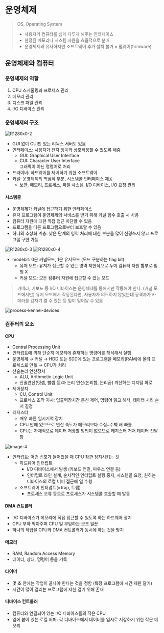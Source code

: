 # 운영체제
> OS, Operating System  
> - 사용자가 컴퓨터를 쉽게 다루게 해주는 인터페이스
> - 한정된 메모리나 시스템 자원을 효율적으로 분배
> - 운영체제와 유사하지만 소프트웨어 추가 설치 불가 = 펌웨어(firmware)

## 운영체제와 컴퓨터
### 운영체제의 역할
1. CPU 스케줄링과 프로세스 관리
2. 메모리 관리
3. 디스크 파일 관리
4. I/O 디바이스 관리

### 운영체제의 구조
![R1280x0-2](https://github.com/CS-STUDY-17/CS-Study/assets/86969518/3ad3a92d-318e-4c38-8312-b73d08863fc7)
- GUI 없이 CUI만 있는 리눅스 서버도 있음
- 인터페이스: 사용자가 전자 장치와 상호작용할 수 있도록 해줌
  - GUI: Graphical User Interface
  - CUI: Character User Interface  
    그래픽이 아닌 명령어로 처리
- 드라이버: 하드웨어를 제어하기 위한 소프트웨어
- 커널: 운영체제의 핵심적 부분, 시스템콜 인터페이스 제공
  - 보안, 메모리, 프로세스, 파일 시스템, I/O 디바이스, I/O 요청 관리

#### 시스템콜
- 운영체제가 커널에 접근하기 위한 인터페이스
- 유저 프로그램이 운영체제의 서비스를 받기 위해 커널 함수 호출 시 사용
- 컴퓨터 자원에 대한 직접 접근 차단할 수 있음
- 프로그램을 다른 프로그램으로부터 보호할 수 있음
- 하나의 추상화 계층: 낮은 단계의 영역 처리에 대한 부분을 많이 신경쓰지 않고 프로그램 구현 가능

![R1280x0-3](https://github.com/CS-STUDY-17/CS-Study/assets/86969518/996df27a-50a8-40ce-88f3-f4ed6a82909f)
![R1280x0-4](https://github.com/CS-STUDY-17/CS-Study/assets/86969518/5ddbd214-b156-4af3-a971-684580624a7b)

- modebit: 0은 커널모드, 1은 유저모드 (모드 구분하는 flag bit)
  - 유저 모드: 유저가 접근할 수 있는 영역 제한적으로 두며 컴퓨터 자원 함부로 침범 X
  - 커널 모드: 모든 컴퓨터 자원에 접근할 수 있는 모드

> 카메라, 키보드 등 I/O 디바이스는 운영체제를 통해서만 작동해야 한다. (커널 모드에서만)
> 유저 모드에서 작동된다면, 사용자가 의도하지 않았는데 공격자가 카메라를 갑자기 켤 수 있는 등 일이 일어날 수 있음

![process-kennel-devices](https://github.com/CS-STUDY-17/CS-Study/assets/86969518/abee73ac-db10-4d93-8da8-841bef3e1736)

### 컴퓨터의 요소
#### CPU
- Central Processing Unit
- 인터럽트에 의해 단순히 메모리에 존재하는 명령어를 해석해서 실행
- 운영체제 → 커널 → HDD 또는 SDD에 있는 프로그램을 메모리(RAM)에 올려 프로세스로 만듦 → CPU가 처리
- 산술논리 연산장치
  - ALU, Arithmetic Logic Unit
  - 산술연산(덧셈, 뺄셈 등)과 논리 연산(논리합, 논리곱) 계산하는 디지털 회로
- 제어장치
  - CU, Control Unit
  - 프로세스 조작 지시: 입출력장치간 통신 제어, 명령어 읽고 해석, 데이터 처리 순서 결정
- 레지스터
  - 매우 빠른 임시기억 장치
  - CPU 안에 있으므로 연산 속도가 메모리보다 수십~수백 배 빠름
  - CPU는 자체적으로 데이터 저장할 방법이 없으므로 레지스터 거쳐 데이터 전달함

![image-4](https://github.com/CS-STUDY-17/CS-Study/assets/86969518/db2fba24-bcb0-4f69-8725-0bf09f0e61cb)

- 인터럽트: 어떤 신호가 들어왔을 때 CPU 잠깐 정지시키는 것
  - 하드웨어 인터럽트
    - I/O 디바이스에서 발생 (키보드 연결, 마우스 연결 등)
    - 인터럽트 라인 설계, 순차적인 인터럽트 실행 중지, 시스템콜 요청, 원하는 디바이스의 로컬 버퍼 접근해 일 수행
  - 소프트웨어 인터럽트(=trap, 트랩)
    - 프로세스 오류 등으로 프로세스가 시스템콜 호출할 때 발동
  
#### DMA 컨트롤러
- I/O 디바이스가 메모리에 직접 접근할 수 있도록 하는 하드웨어 장치
- CPU 부하 막아주며 CPU 일 부담하는 보조 일꾼
- 하나의 작업을 CPU와 DMA 컨트롤러가 동시에 하는 것을 방지

#### 메모리
- RAM, Random Access Memory
- 데이터, 상태, 명령어 등을 기록

#### 타이머
- 몇 초 안에는 작업이 끝나야 한다는 것을 정함 (특정 프로그램에 시간 제한 달기)
- 시간이 많이 걸리는 프로그램에 제한 걸기 위해 존재

#### 디바이스 컨트롤러
- 컴퓨터와 연결되어 있는 I/O 디바이스들의 작은 CPU
- 옆에 붙어 있는 로컬 버퍼: 각 디바이스에서 데이터를 임시로 저장하기 위한 작은 메모리
